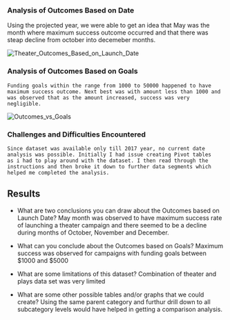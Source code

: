
### Analysis of Outcomes Based on  Date
   Using the projected year, we were able to get an idea that May was the month where maximum success outcome occurred and that there was steap decline from october into decemeber months. 

   ![Theater_Outcomes_Based_on_Launch_Date](Resources/Theater_Outcomes_Based_on_Launch_Date.png)

  
### Analysis of Outcomes Based on Goals
    Funding goals within the range from 1000 to 50000 happened to have maximum success outcome. Next best was with amount less than 1000 and was observed that as the amount increased, success was very negligible.
     
   ![Outcomes_vs_Goals](Resources/Outcomes_vs_Goals.png)
   


### Challenges and Difficulties Encountered
    Since dataset was available only till 2017 year, no current date analysis was possible. Initially I had issue creating Pivot tables 
    as i had to play around with the dataset. I then read through the instructions and then broke it down to further data segments which 
    helped me completed the analysis.

## Results

- What are two conclusions you can draw about the Outcomes based on Launch Date?
  May month was observed to have maximum success rate of launching a theater campaign and there seemed to be a decline during months of October, November and December.
  
- What can you conclude about the Outcomes based on Goals?
   Maximum success was observed for campaigns with funding goals between $1000 and $5000

- What are some limitations of this dataset?
    Combination of theater and plays data set was very limited

- What are some other possible tables and/or graphs that we could create?
    Using the same parent category and furthur drill down to all subcategory levels would have helped in getting a comparison analysis. 


